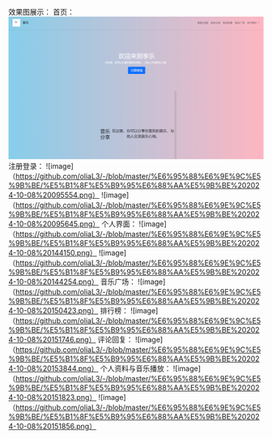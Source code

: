 效果图展示：
首页：
![image](https://github.com/oliaL3/-/blob/master/%E6%95%88%E6%9E%9C%E5%9B%BE/%E5%B1%8F%E5%B9%95%E6%88%AA%E5%9B%BE%202024-10-08%20095535.png)
注册登录：
![image]（https://github.com/oliaL3/-/blob/master/%E6%95%88%E6%9E%9C%E5%9B%BE/%E5%B1%8F%E5%B9%95%E6%88%AA%E5%9B%BE%202024-10-08%20095554.png）
![image]（https://github.com/oliaL3/-/blob/master/%E6%95%88%E6%9E%9C%E5%9B%BE/%E5%B1%8F%E5%B9%95%E6%88%AA%E5%9B%BE%202024-10-08%20095645.png）
个人界面：
![image]（https://github.com/oliaL3/-/blob/master/%E6%95%88%E6%9E%9C%E5%9B%BE/%E5%B1%8F%E5%B9%95%E6%88%AA%E5%9B%BE%202024-10-08%20144150.png）
![image]（https://github.com/oliaL3/-/blob/master/%E6%95%88%E6%9E%9C%E5%9B%BE/%E5%B1%8F%E5%B9%95%E6%88%AA%E5%9B%BE%202024-10-08%20144254.png）
音乐广场：
![image]（https://github.com/oliaL3/-/blob/master/%E6%95%88%E6%9E%9C%E5%9B%BE/%E5%B1%8F%E5%B9%95%E6%88%AA%E5%9B%BE%202024-10-08%20150423.png）
排行榜：
![image]（https://github.com/oliaL3/-/blob/master/%E6%95%88%E6%9E%9C%E5%9B%BE/%E5%B1%8F%E5%B9%95%E6%88%AA%E5%9B%BE%202024-10-08%20151746.png）
评论回复：
![image]（https://github.com/oliaL3/-/blob/master/%E6%95%88%E6%9E%9C%E5%9B%BE/%E5%B1%8F%E5%B9%95%E6%88%AA%E5%9B%BE%202024-10-08%20153844.png）
个人资料与音乐播放：
![image]（https://github.com/oliaL3/-/blob/master/%E6%95%88%E6%9E%9C%E5%9B%BE/%E5%B1%8F%E5%B9%95%E6%88%AA%E5%9B%BE%202024-10-08%20151823.png）
![image]（https://github.com/oliaL3/-/blob/master/%E6%95%88%E6%9E%9C%E5%9B%BE/%E5%B1%8F%E5%B9%95%E6%88%AA%E5%9B%BE%202024-10-08%20151856.png）
